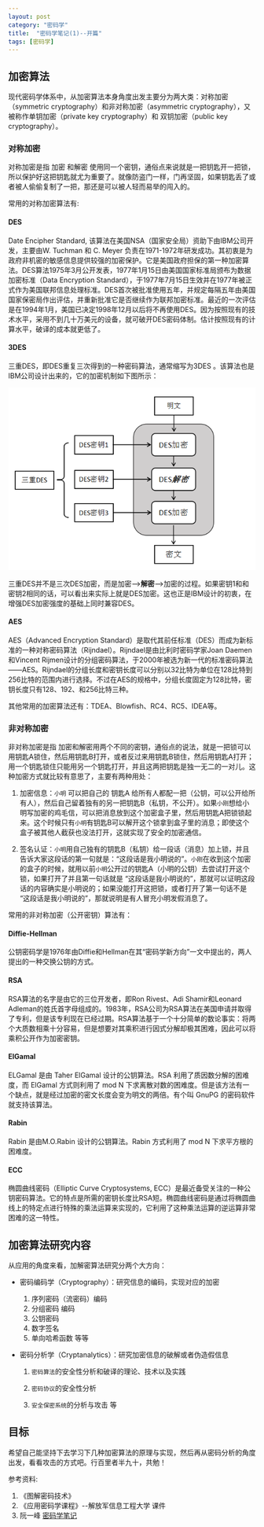 ```yaml
---
layout: post
category: "密码学"
title:  "密码学笔记(1)--开篇"
tags: [密码学]
---
```


## 加密算法

现代密码学体系中，从加密算法本身角度出发主要分为两大类：对称加密（symmetric cryptography）和非对称加密（asymmetric cryptography），又被称作单钥加密（private key cryptography）和 双钥加密（public key cryptography）。

### 对称加密

对称加密是指 加密 和解密 使用同一个密钥，通俗点来说就是一把钥匙开一把锁，所以保护好这把钥匙就尤为重要了。就像防盗门一样，门再坚固，如果钥匙丢了或者被人偷偷复制了一把，那还是可以被人轻而易举的闯入的。

常用的对称加密算法有:

#### DES

Date Encipher Standard, 该算法在美国NSA（国家安全局）资助下由IBM公司开发，主要由W. Tuchman 和 C. Meyer 负责在1971-1972年研发成功。其初衷是为政府非机密的敏感信息提供较强的加密保护。它是美国政府担保的第一种加密算法。DES算法1975年3月公开发表，1977年1月15日由美国国家标准局颁布为数据加密标准（Data Encryption Standard），于1977年7月15日生效并在1977年被正式作为美国联邦信息处理标准。DES首次被批准使用五年，并规定每隔五年由美国国家保密局作出评估，并重新批准它是否继续作为联邦加密标准。最近的一次评估是在1994年1月，美国已决定1998年12月以后将不再使用DES。因为按照现有的技术水平，采用不到几十万美元的设备，就可破开DES密码体制。估计按照现有的计算水平，破译的成本就更低了。

#### 3DES

三重DES，即DES重复三次得到的一种密码算法，通常缩写为3DES 。该算法也是IBM公司设计出来的，它的加密机制如下图所示：

![3DES](/uploads/img/cryptography/3des.png)

三重DES并不是三次DES加密，而是加密-->**解密**-->加密的过程。如果密钥1和和密钥2相同的话，可以看出来实际上就是DES加密。这也正是IBM设计的初衷，在增强DES加密强度的基础上同时兼容DES。

#### AES

AES（Advanced Encryption Standard）是取代其前任标准（DES）而成为新标准的一种对称密码算法（Rijndael）。Rijndael是由比利时密码学家Joan Daemen和Vincent Rijmen设计的分组密码算法，于2000年被选为新一代的标准密码算法——AES。Rijndael的分组长度和密钥长度可以分别以32比特为单位在128比特到256比特的范围内进行选择。不过在AES的规格中，分组长度固定为128比特，密钥长度只有128、192、和256比特三种。

其他常用的加密算法还有：TDEA、Blowfish、RC4、RC5、IDEA等。

### 非对称加密

非对称加密是指 加密和解密用两个不同的密钥，通俗点的说法，就是一把锁可以用钥匙A锁住，然后用钥匙B打开，或者反过来用钥匙B锁住，然后用钥匙A打开；用一个钥匙锁住只能用另一个钥匙打开，并且这两把钥匙是独一无二的一对儿。这种加密方式就比较有意思了，主要有两种用处：

1. 加密信息：`小明` 可以把自己的 钥匙A 给所有人都配一把（公钥，可以公开给所有人），然后自己留着独有的另一把钥匙B（私钥，不公开）。如果`小刚`想给小明写加密的鸡毛信，可以把消息放到这个加密盒子里，然后用钥匙A把锁锁起来。这个时候只有`小明`有钥匙B可以解开这个锁拿到盒子里的消息；即使这个盒子被其他人截获也没法打开，这就实现了安全的加密通信。

2. 签名认证：`小明`用自己独有的钥匙B（私钥）给一段话（消息）加上锁，并且告诉大家这段话的第一句就是：“这段话是我小明说的”。`小刚`在收到这个加密的盒子的时候，就用以前`小明`公开过的钥匙A（小明的公钥）去尝试打开这个锁，如果打开了并且第一句话就是 “这段话是我小明说的”，那就可以证明这段话的内容确实是小明说的；如果没能打开这把锁，或者打开了第一句话不是 “这段话是我小明说的”，那就说明是有人冒充小明发假消息了。

常用的非对称加密（公开密钥）算法有：

#### Diffie-Hellman

公钥密码学是1976年由Diffie和Hellman在其“密码学新方向”一文中提出的，两人提出的一种交换公钥的方式。

#### RSA

RSA算法的名字是由它的三位开发者，即Ron Rivest、Adi Shamir和Leonard Adleman的姓氏首字母组成的。1983年，RSA公司为RSA算法在美国申请并取得了专利，但是该专利现在已经过期。RSA算法基于一个十分简单的数论事实：将两个大质数相乘十分容易，但是想要对其乘积进行因式分解却极其困难，因此可以将乘积公开作为加密密钥。

####  ElGamal

ELGamal 是由 Taher ElGamal 设计的公钥算法。RSA 利用了质因数分解的困难度，而 ElGamal 方式则利用了 mod N 下求离散对数的困难度。但是该方法有一个缺点，就是经过加密的密文长度会变为明文的两倍。有个叫 GnuPG 的密码软件就支持该算法。

#### Rabin

Rabin 是由M.O.Rabin 设计的公钥算法。Rabin 方式利用了 mod N 下求平方根的困难度。

#### ECC

椭圆曲线密码（Elliptic Curve Cryptosystems, ECC）是最近备受关注的一种公钥密码算法。它的特点是所需的密钥长度比RSA短。椭圆曲线密码是通过将椭圆曲线上的特定点进行特殊的乘法运算来实现的，它利用了这种乘法运算的逆运算非常困难的这一特性。

## 加密算法研究内容

从应用的角度来看，加解密算法研究分两个大方向：

- 密码编码学（Cryptography）：研究信息的编码，实现对应的加密

  1. 序列密码（流密码）编码
  2. 分组密码 编码
  3. 公钥密码
  4. 数字签名
  5. 单向哈希函数 等等

- 密码分析学（Cryptanalytics）：研究加密信息的破解或者伪造假信息

  1. `密码算法`的安全性分析和破译的理论、技术以及实践

  2. `密码协议`的安全性分析

  3. `安全保密系统`的分析与攻击 等

## 目标
希望自己能坚持下去学习下几种加密算法的原理与实现，然后再从密码分析的角度出发，看看攻击的方式吧。行百里者半九十，共勉！

参考资料:

1. 《图解密码技术》
2. 《应用密码学课程》--解放军信息工程大学 课件
3. 阮一峰 [密码学笔记](http://www.ruanyifeng.com/blog/2006/12/notes_on_cryptography.html)